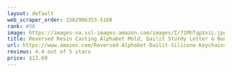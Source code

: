 ```yaml
---
layout: default 
﻿web_scraper_order: 1582906353-5168
rank: #50
image: https://images-na.ssl-images-amazon.com/images/I/71MhTqpVxiL.jpg
title: Reversed Resin Casting Alphabet Mold, Dailit Sturdy Letter & Number Silicone Mold for Epoxy…
url: https://www.amazon.com/Reversed-Alphabet-Dailit-Silicone-Keychains/dp/B07Y6LWF6N/ref=zg_mw_arts-crafts_50?_encoding=UTF8&psc=1&refRID=AC0VFVM6SB4FTE33VGXN
reviews: 4.4 out of 5 stars
price: $13.69 
---
```

